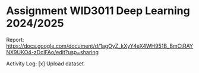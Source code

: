 # Assignment WID3011 Deep Learning 2024/2025

Report: https://docs.google.com/document/d/1agOyZ_kXyY4eX4WH951B_BmCtRAYNX9UKO4-zDcIFAo/edit?usp=sharing

Activity Log:
[x] Upload dataset
